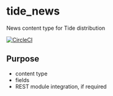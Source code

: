# tide_news
News content type for Tide distribution

[![CircleCI](https://circleci.com/gh/dpc-sdp/tide_news.svg?style=svg&circle-token=401351ec1dc47267183b8758f741cbf5908aff14)](https://circleci.com/gh/dpc-sdp/tide_news)

## Purpose
- content type
- fields
- REST module integration, if required
